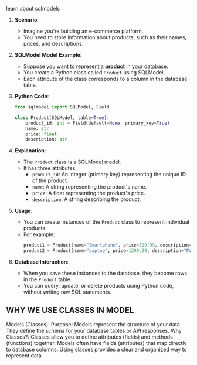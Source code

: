 learn about sqlmodels

1. **Scenario**:
   - Imagine you're building an e-commerce platform.
   - You need to store information about products, such as their names, prices, and descriptions.

2. **SQLModel Model Example**:
   - Suppose you want to represent a **product** in your database.
   - You create a Python class called `Product` using SQLModel.
   - Each attribute of the class corresponds to a column in the database table.

3. **Python Code**:
   ```python
   from sqlmodel import SQLModel, Field

   class Product(SQLModel, table=True):
       product_id: int = Field(default=None, primary_key=True)
       name: str
       price: float
       description: str
   ```

4. **Explanation**:
   - The `Product` class is a SQLModel model.
   - It has three attributes:
     - `product_id`: An integer (primary key) representing the unique ID of the product.
     - `name`: A string representing the product's name.
     - `price`: A float representing the product's price.
     - `description`: A string describing the product.

5. **Usage**:
   - You can create instances of the `Product` class to represent individual products.
   - For example:
     ```python
     product1 = Product(name="Smartphone", price=599.99, description="High-end mobile device")
     product2 = Product(name="Laptop", price=1299.99, description="Powerful laptop for professionals")
     ```

6. **Database Interaction**:
   - When you save these instances to the database, they become rows in the `Product` table.
   - You can query, update, or delete products using Python code, without writing raw SQL statements.

## WHY WE USE CLASSES IN MODEL 

Models (Classes):
Purpose: Models represent the structure of your data. They define the schema for your database tables or API responses.
Why Classes?:
Classes allow you to define attributes (fields) and methods (functions) together.
Models often have fields (attributes) that map directly to database columns.
Using classes provides a clear and organized way to represent data.

